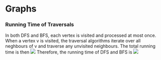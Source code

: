 # Graphs

### Running Time of Traversals

In both DFS and BFS, each vertex is visited and processed at most once.
When a vertex v is visited, the traversal algorithms iterate over all neghbours of v and traverse any unvisited neighbours. The total running time is then ![](http://i.imgur.com/kxXoyIm.png)
Therefore, the running time of DFS and BFS is ![](http://i.imgur.com/I439pFK.png)
